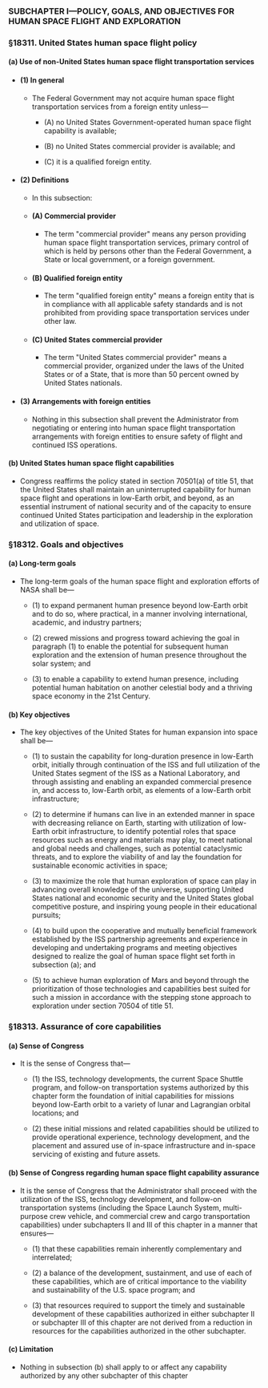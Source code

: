 ### SUBCHAPTER I—POLICY, GOALS, AND OBJECTIVES FOR HUMAN SPACE FLIGHT AND EXPLORATION

### §18311. United States human space flight policy
#### (a) Use of non-United States human space flight transportation services
* #### (1) In general
  * The Federal Government may not acquire human space flight transportation services from a foreign entity unless—

    * (A) no United States Government-operated human space flight capability is available;

    * (B) no United States commercial provider is available; and

    * (C) it is a qualified foreign entity.

* #### (2) Definitions
  * In this subsection:

  * #### (A) Commercial provider
    * The term "commercial provider" means any person providing human space flight transportation services, primary control of which is held by persons other than the Federal Government, a State or local government, or a foreign government.

  * #### (B) Qualified foreign entity
    * The term "qualified foreign entity" means a foreign entity that is in compliance with all applicable safety standards and is not prohibited from providing space transportation services under other law.

  * #### (C) United States commercial provider
    * The term "United States commercial provider" means a commercial provider, organized under the laws of the United States or of a State, that is more than 50 percent owned by United States nationals.

* #### (3) Arrangements with foreign entities
  * Nothing in this subsection shall prevent the Administrator from negotiating or entering into human space flight transportation arrangements with foreign entities to ensure safety of flight and continued ISS operations.

#### (b) United States human space flight capabilities
* Congress reaffirms the policy stated in section 70501(a) of title 51, that the United States shall maintain an uninterrupted capability for human space flight and operations in low-Earth orbit, and beyond, as an essential instrument of national security and of the capacity to ensure continued United States participation and leadership in the exploration and utilization of space.

### §18312. Goals and objectives
#### (a) Long-term goals
* The long-term goals of the human space flight and exploration efforts of NASA shall be—

  * (1) to expand permanent human presence beyond low-Earth orbit and to do so, where practical, in a manner involving international, academic, and industry partners;

  * (2) crewed missions and progress toward achieving the goal in paragraph (1) to enable the potential for subsequent human exploration and the extension of human presence throughout the solar system; and

  * (3) to enable a capability to extend human presence, including potential human habitation on another celestial body and a thriving space economy in the 21st Century.

#### (b) Key objectives
* The key objectives of the United States for human expansion into space shall be—

  * (1) to sustain the capability for long-duration presence in low-Earth orbit, initially through continuation of the ISS and full utilization of the United States segment of the ISS as a National Laboratory, and through assisting and enabling an expanded commercial presence in, and access to, low-Earth orbit, as elements of a low-Earth orbit infrastructure;

  * (2) to determine if humans can live in an extended manner in space with decreasing reliance on Earth, starting with utilization of low-Earth orbit infrastructure, to identify potential roles that space resources such as energy and materials may play, to meet national and global needs and challenges, such as potential cataclysmic threats, and to explore the viability of and lay the foundation for sustainable economic activities in space;

  * (3) to maximize the role that human exploration of space can play in advancing overall knowledge of the universe, supporting United States national and economic security and the United States global competitive posture, and inspiring young people in their educational pursuits;

  * (4) to build upon the cooperative and mutually beneficial framework established by the ISS partnership agreements and experience in developing and undertaking programs and meeting objectives designed to realize the goal of human space flight set forth in subsection (a); and

  * (5) to achieve human exploration of Mars and beyond through the prioritization of those technologies and capabilities best suited for such a mission in accordance with the stepping stone approach to exploration under section 70504 of title 51.

### §18313. Assurance of core capabilities
#### (a) Sense of Congress
* It is the sense of Congress that—

  * (1) the ISS, technology developments, the current Space Shuttle program, and follow-on transportation systems authorized by this chapter form the foundation of initial capabilities for missions beyond low-Earth orbit to a variety of lunar and Lagrangian orbital locations; and

  * (2) these initial missions and related capabilities should be utilized to provide operational experience, technology development, and the placement and assured use of in-space infrastructure and in-space servicing of existing and future assets.

#### (b) Sense of Congress regarding human space flight capability assurance
* It is the sense of Congress that the Administrator shall proceed with the utilization of the ISS, technology development, and follow-on transportation systems (including the Space Launch System, multi-purpose crew vehicle, and commercial crew and cargo transportation capabilities) under subchapters II and III of this chapter in a manner that ensures—

  * (1) that these capabilities remain inherently complementary and interrelated;

  * (2) a balance of the development, sustainment, and use of each of these capabilities, which are of critical importance to the viability and sustainability of the U.S. space program; and

  * (3) that resources required to support the timely and sustainable development of these capabilities authorized in either subchapter II or subchapter III of this chapter are not derived from a reduction in resources for the capabilities authorized in the other subchapter.

#### (c) Limitation
* Nothing in subsection (b) shall apply to or affect any capability authorized by any other subchapter of this chapter